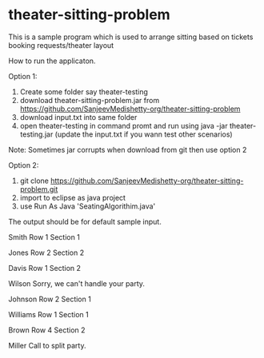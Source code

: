 # theater-sitting-problem
This is a sample program which is used to arrange sitting based on tickets booking requests/theater layout

How to run the applicaton.

Option 1:

1. Create some folder say theater-testing
2. download theater-sitting-problem.jar from https://github.com/SanjeevMedishetty-org/theater-sitting-problem
3. download input.txt into same folder
3. open theater-testing in command promt and run using java -jar theater-testing.jar
(update the input.txt if you wann test other scenarios)

Note: Sometimes jar corrupts when download from git then use option 2

Option 2:
1. git clone https://github.com/SanjeevMedishetty-org/theater-sitting-problem.git
2. import to eclipse as java project
3. use Run As Java 'SeatingAlgorithim.java'

The output should be for default sample input.

Smith Row 1 Section 1

Jones Row 2 Section 2

Davis Row 1 Section 2

Wilson Sorry, we can't handle your party.

Johnson Row 2 Section 1

Williams Row 1 Section 1

Brown Row 4  Section 2

Miller Call to split party.
 





